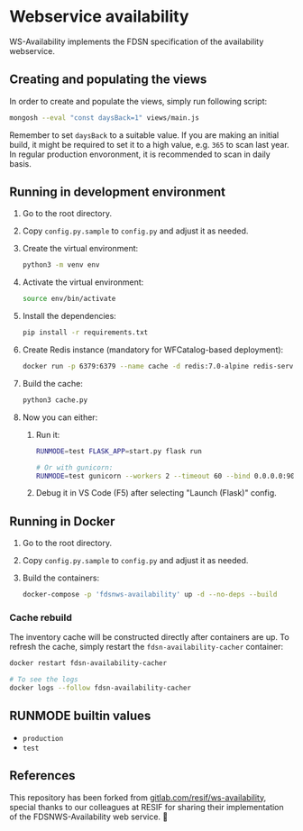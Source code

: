 # Webservice availability

WS-Availability implements the FDSN specification of the availability webservice.

## Creating and populating the views

In order to create and populate the views, simply run following script:

```bash
mongosh --eval "const daysBack=1" views/main.js
```

Remember to set `daysBack` to a suitable value. If you are making an initial build, it might be required to set it to a high value, e.g. `365` to scan last year. In regular production envoronment, it is recommended to scan in daily basis.

## Running in development environment

1. Go to the root directory.
1. Copy `config.py.sample` to `config.py` and adjust it as needed.
1. Create the virtual environment:

    ```bash
    python3 -m venv env
    ```

1. Activate the virtual environment:

    ```bash
    source env/bin/activate
    ```

1. Install the dependencies:

    ```bash
    pip install -r requirements.txt
    ```

1. Create Redis instance (mandatory for WFCatalog-based deployment):

    ```bash
    docker run -p 6379:6379 --name cache -d redis:7.0-alpine redis-server --save 20 1 --loglevel warning
    ```

1. Build the cache:

    ```bash
    python3 cache.py
    ```

1. Now you can either:
    1. Run it:

        ```bash
        RUNMODE=test FLASK_APP=start.py flask run

        # Or with gunicorn:
        RUNMODE=test gunicorn --workers 2 --timeout 60 --bind 0.0.0.0:9001 start:app
        ```

    1. Debug it in VS Code (F5) after selecting "Launch (Flask)" config.

## Running in Docker

1. Go to the root directory.
1. Copy `config.py.sample` to `config.py` and adjust it as needed.
1. Build the containers:

    ```bash
    docker-compose -p 'fdsnws-availability' up -d --no-deps --build
    ```

### Cache rebuild

The inventory cache will be constructed directly after containers are up. To refresh the cache, simply restart the `fdsn-availability-cacher` container:

```bash
docker restart fdsn-availability-cacher

# To see the logs
docker logs --follow fdsn-availability-cacher
```

## RUNMODE builtin values

* `production`
* `test`

## References

This repository has been forked from [gitlab.com/resif/ws-availability](https://gitlab.com/resif/ws-availability), special thanks to our colleagues at RESIF for sharing their implementation of the FDSNWS-Availability web service. 💐
